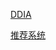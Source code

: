 [DDIA](https://github.com/gankzhang/notes/blob/master/DDIA%20(designed%20data%20intensive%20application)%20%E8%AE%BE%E8%AE%A1%E6%95%B0%E6%8D%AE%E5%AF%86%E9%9B%86%E5%9E%8B%E5%BA%94%E7%94%A8.md)

[推荐系统](https://github.com/gankzhang/notes/blob/master/%E6%8E%A8%E8%8D%90%E7%B3%BB%E7%BB%9F.md)